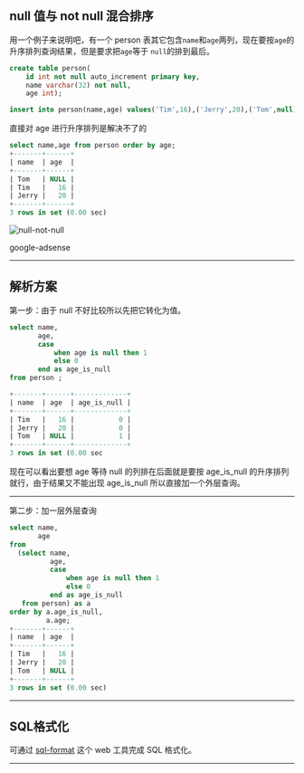 ## null 值与 not null 混合排序
用一个例子来说明吧，有一个 person 表其它包含`name`和`age`两列，现在要按`age`的升序排列查询结果，但是要求把`age`等于 `null`的排到最后。
```sql
create table person(
    id int not null auto_increment primary key,
    name varchar(32) not null,
    age int);

insert into person(name,age) values('Tim',16),('Jerry',20),('Tom',null);

```
直接对 age 进行升序排列是解决不了的
```sql
select name,age from person order by age;
+-------+------+
| name  | age  |
+-------+------+
| Tom   | NULL |
| Tim   |   16 |
| Jerry |   20 |
+-------+------+
3 rows in set (0.00 sec)
```
![null-not-null](static/2020-27/null-not-null.jpg)

google-adsense


---

## 解析方案
第一步：由于 null 不好比较所以先把它转化为值。
```sql
select name,
       age,
       case
           when age is null then 1
           else 0
       end as age_is_null
from person ;

+-------+------+-------------+
| name  | age  | age_is_null |
+-------+------+-------------+
| Tim   |   16 |           0 |
| Jerry |   20 |           0 |
| Tom   | NULL |           1 |
+-------+------+-------------+
3 rows in set (0.00 sec
```
现在可以看出要想 age 等待 null 的列排在后面就是要按 age_is_null 的升序排列就行，由于结果又不能出现 age_is_null 所以直接加一个外层查询。

---

第二步：加一层外层查询
```sql
select name,
       age
from
  (select name,
          age,
          case
              when age is null then 1
              else 0
          end as age_is_null
   from person) as a
order by a.age_is_null,
         a.age;  
+-------+------+
| name  | age  |
+-------+------+
| Tim   |   16 |
| Jerry |   20 |
| Tom   | NULL |
+-------+------+
3 rows in set (0.00 sec)
```

---

## SQL格式化
可通过 [sql-format](https://sqlpy.com/onlinetools/sqlformat) 这个 web 工具完成 SQL 格式化。

---